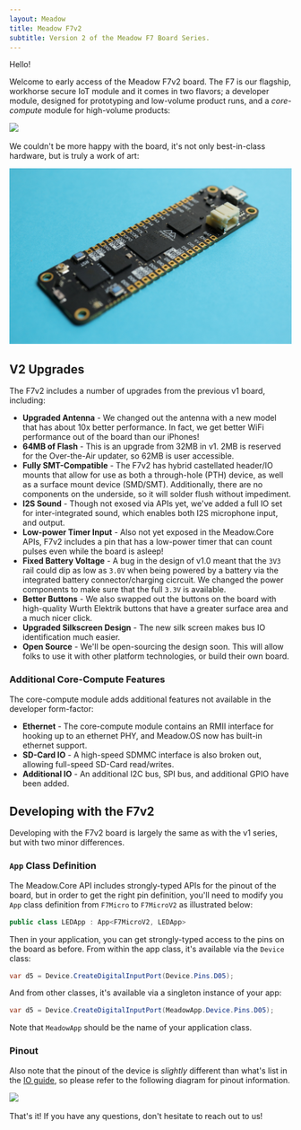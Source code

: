```yaml
---
layout: Meadow
title: Meadow F7v2
subtitle: Version 2 of the Meadow F7 Board Series.
---
```


Hello!

Welcome to early access of the Meadow F7v2 board. The F7 is our flagship, workhorse secure IoT module and it comes in two flavors; a developer module, designed for prototyping and low-volume product runs, and a _core-compute_ module for high-volume products:

![](/Common_Files/Meadow_F7v2_Modules.png)

We couldn't be more happy with the board, it's not only best-in-class hardware, but is truly a work of art:

![](F7v2_Dev_Medium_Cropped.jpg)

## V2 Upgrades

The F7v2 includes a number of upgrades from the previous v1 board, including:

 * **Upgraded Antenna** - We changed out the antenna with a new model that has about 10x better performance. In fact, we get better WiFi performance out of the board than our iPhones!
 * **64MB of Flash** - This is an upgrade from 32MB in v1. 2MB is reserved for the Over-the-Air updater, so 62MB is user accessible.
 * **Fully SMT-Compatible** - The F7v2 has hybrid castellated header/IO mounts that allow for use as both a through-hole (PTH) device, as well as a surface mount device (SMD/SMT). Additionally, there are no components on the underside, so it will solder flush without impediment.
 * **I2S Sound** - Though not exosed via APIs yet, we've added a full IO set for inter-integrated sound, which enables both I2S microphone input, and output.
 * **Low-power Timer Input** - Also not yet exposed in the Meadow.Core APIs, F7v2 includes a pin that has a low-power timer that can count pulses even while the board is asleep!
 * **Fixed Battery Voltage** - A bug in the design of v1.0 meant that the `3V3` rail could dip as low as `3.0V` when being powered by a battery via the integrated battery connector/charging cicrcuit. We changed the power components to make sure that the full `3.3V` is available.
 * **Better Buttons** - We also swapped out the buttons on the board with high-quality Wurth Elektrik buttons that have a greater surface area and a much nicer click.
 * **Upgraded Silkscreen Design** - The new silk screen makes bus IO identification much easier.
 * **Open Source** - We'll be open-sourcing the design soon. This will allow folks to use it with other platform technologies, or build their own board.

### Additional Core-Compute Features

The core-compute module adds additional features not available in the developer form-factor:

* **Ethernet** - The core-compute module contains an RMII interface for hooking up to an ethernet PHY, and Meadow.OS now has built-in ethernet support.
* **SD-Card IO** - A high-speed SDMMC interface is also broken out, allowing full-speed SD-Card read/writes.
* **Additional IO** - An additional I2C bus, SPI bus, and additional GPIO have been added.

## Developing with the F7v2

Developing with the F7v2 board is largely the same as with the v1 series, but with two minor differences. 

### `App` Class Definition

The Meadow.Core API includes strongly-typed APIs for the pinout of the board, but in order to get the right pin definition, you'll need to modify you `App` class definition from `F7Micro` to `F7MicroV2` as illustrated below:

```csharp
public class LEDApp : App<F7MicroV2, LEDApp>
```

Then in your application, you can get strongly-typed access to the pins on the board as before. From within the app class, it's available via the `Device` class:

```csharp
var d5 = Device.CreateDigitalInputPort(Device.Pins.D05);
```

And from other classes, it's available via a singleton instance of your app:

```csharp
var d5 = Device.CreateDigitalInputPort(MeadowApp.Device.Pins.D05);
```

Note that `MeadowApp` should be the name of your application class.


### Pinout

Also note that the pinout of the device is _slightly_ different than what's list in the [IO guide](/Meadow/Meadow_Basics/IO/), so please refer to the following diagram for pinout information.

![](/Common_Files/Meadow_F7v2_Micro_Pinout.svg)

That's it! If you have any questions, don't hesitate to reach out to us!


